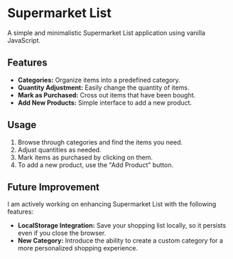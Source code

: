 # Supermarket List

A simple and minimalistic Supermarket List application using vanilla JavaScript.

## Features

- **Categories:** Organize items into a predefined category.
- **Quantity Adjustment:** Easily change the quantity of items.
- **Mark as Purchased:** Cross out items that have been bought.
- **Add New Products:** Simple interface to add a new product.

## Usage

1. Browse through categories and find the items you need.
2. Adjust quantities as needed.
3. Mark items as purchased by clicking on them.
4. To add a new product, use the "Add Product" button.

## Future Improvement

I am actively working on enhancing Supermarket List with the following features:

- **LocalStorage Integration:** Save your shopping list locally, so it persists even if you close the browser.
- **New Category:** Introduce the ability to create a custom category for a more personalized shopping experience.
